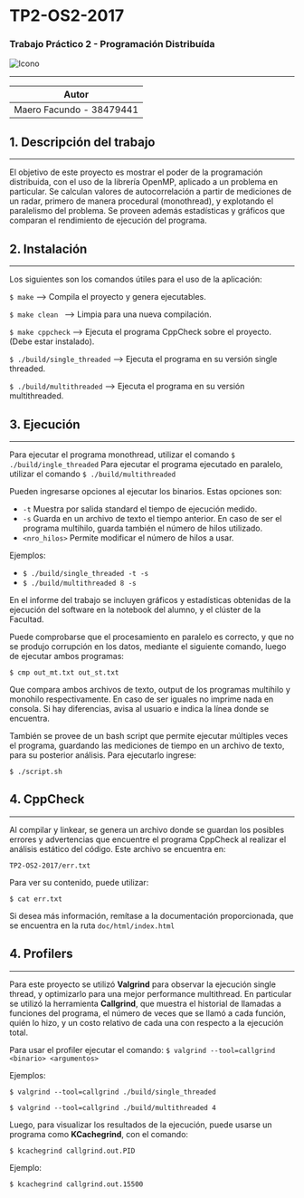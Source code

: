 # TP2-OS2-2017 

### Trabajo Práctico 2 - Programación Distribuída
![Icono](http://icons.iconarchive.com/icons/martz90/circle-addon1/256/radar-icon.png)
___
|Autor                               |
|------------------------------------|
|Maero Facundo - 38479441              |

## 1. Descripción del trabajo
---
El objetivo de este proyecto es mostrar el poder de la programación distribuida, con el uso de la librería OpenMP, aplicado a un problema en particular.
Se calculan valores de autocorrelación a partir de mediciones de un radar, primero de manera procedural (monothread), y explotando el paralelismo del problema.
Se proveen además estadísticas y gráficos que comparan el rendimiento de ejecución del programa.

## 2. Instalación
---
Los siguientes son los comandos útiles para el uso de la aplicación:

```$ make```              --> Compila el proyecto y genera ejecutables.
 
```$ make clean ```       --> Limpia para una nueva compilación.

```$ make cppcheck```     --> Ejecuta el programa CppCheck sobre el proyecto. (Debe estar instalado).

```$ ./build/single_threaded```   --> Ejecuta el programa en su versión single threaded.

```$ ./build/multithreaded```   --> Ejecuta el programa en su versión multithreaded.

## 3. Ejecución
--- 
Para ejecutar el programa monothread, utilizar el comando 
```$ ./build/ingle_threaded```
Para ejecutar el programa ejecutado en paralelo, utilizar el comando
```$ ./build/multithreaded```

Pueden ingresarse opciones al ejecutar los binarios. Estas opciones son:

 - ```-t``` Muestra por salida standard el tiempo de ejecución medido.
 - ```-s``` Guarda en un archivo de texto el tiempo anterior. En caso de ser el programa multihilo, guarda también el número de hilos utilizado.
 - ```<nro_hilos>``` Permite modificar el número de hilos a usar.

Ejemplos:

 - ```$ ./build/single_threaded -t -s```
 - ```$ ./build/multithreaded 8 -s```

En el informe del trabajo se incluyen gráficos y estadísticas obtenidas de la ejecución del software en la notebook del alumno, y el clúster de la Facultad.

Puede comprobarse que el procesamiento en paralelo es correcto, y que no se produjo corrupción en los datos, mediante el siguiente comando, luego de ejecutar ambos programas:

```$ cmp out_mt.txt out_st.txt```

Que compara ambos archivos de texto, output de los programas multihilo y monohilo respectivamente. En caso de ser iguales no imprime nada en consola. Si hay diferencias, avisa al usuario e indica la línea donde se encuentra.

También se provee de un bash script que permite ejecutar múltiples veces el programa, guardando las mediciones de tiempo en un archivo de texto, para su posterior análisis. Para ejecutarlo ingrese:

```$ ./script.sh ```

## 4. CppCheck
--- 
Al compilar y linkear, se genera un archivo donde se guardan los posibles errores y advertencias que encuentre el programa CppCheck al realizar el análisis estático del código. Este archivo se encuentra en:
```
TP2-OS2-2017/err.txt
```
Para ver su contenido, puede utilizar:

```$ cat err.txt ```

Si desea más información, remítase a la documentación proporcionada, que se encuentra en la ruta ```doc/html/index.html```

## 4. Profilers
--- 
Para este proyecto se utilizó **Valgrind** para observar la ejecución single thread, y optimizarlo para una mejor performance multithread. En particular se utilizó la herramienta **Callgrind**, que muestra el historial de llamadas a funciones del programa, el número de veces que se llamó a cada función, quién lo hizo, y un costo relativo de cada una con respecto a la ejecución total.

Para usar el profiler ejecutar el comando:
```$ valgrind --tool=callgrind <binario> <argumentos> ```

Ejemplos:

```$ valgrind --tool=callgrind ./build/single_threaded```

```$ valgrind --tool=callgrind ./build/multithreaded 4```

Luego, para visualizar los resultados de la ejecución, puede usarse un programa como **KCachegrind**, con el comando:

```$ kcachegrind callgrind.out.PID ```

Ejemplo:

```$ kcachegrind callgrind.out.15500 ```
